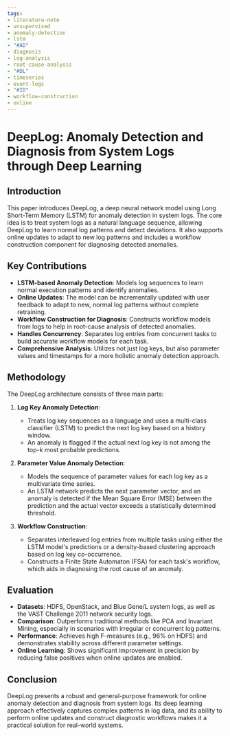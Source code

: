 ```yaml
---
tags:
- literature-note
- unsupervised
- anomaly-detection
- lstm
- "#AD"
- diagnosis
- log-analysis
- root-cause-analysis
- "#DL"
- timeseries
- event-logs
- "#ID"
- workflow-construction
- online
---
```


# DeepLog: Anomaly Detection and Diagnosis from System Logs through Deep Learning

## Introduction
This paper introduces DeepLog, a deep neural network model using Long Short-Term Memory (LSTM) for anomaly detection in system logs. The core idea is to treat system logs as a natural language sequence, allowing DeepLog to learn normal log patterns and detect deviations. It also supports online updates to adapt to new log patterns and includes a workflow construction component for diagnosing detected anomalies.

## Key Contributions
- **LSTM-based Anomaly Detection**: Models log sequences to learn normal execution patterns and identify anomalies.
- **Online Updates**: The model can be incrementally updated with user feedback to adapt to new, normal log patterns without complete retraining.
- **Workflow Construction for Diagnosis**: Constructs workflow models from logs to help in root-cause analysis of detected anomalies.
- **Handles Concurrency**: Separates log entries from concurrent tasks to build accurate workflow models for each task.
- **Comprehensive Analysis**: Utilizes not just log keys, but also parameter values and timestamps for a more holistic anomaly detection approach.

## Methodology
The DeepLog architecture consists of three main parts:

1.  **Log Key Anomaly Detection**:
    -   Treats log key sequences as a language and uses a multi-class classifier (LSTM) to predict the next log key based on a history window.
    -   An anomaly is flagged if the actual next log key is not among the top-k most probable predictions.

2.  **Parameter Value Anomaly Detection**:
    -   Models the sequence of parameter values for each log key as a multivariate time series.
    -   An LSTM network predicts the next parameter vector, and an anomaly is detected if the Mean Square Error (MSE) between the prediction and the actual vector exceeds a statistically determined threshold.

3.  **Workflow Construction**:
    -   Separates interleaved log entries from multiple tasks using either the LSTM model's predictions or a density-based clustering approach based on log key co-occurrence.
    -   Constructs a Finite State Automaton (FSA) for each task's workflow, which aids in diagnosing the root cause of an anomaly.

## Evaluation
- **Datasets**: HDFS, OpenStack, and Blue Gene/L system logs, as well as the VAST Challenge 2011 network security logs.
- **Comparison**: Outperforms traditional methods like PCA and Invariant Mining, especially in scenarios with irregular or concurrent log patterns.
- **Performance**: Achieves high F-measures (e.g., 96% on HDFS) and demonstrates stability across different parameter settings.
- **Online Learning**: Shows significant improvement in precision by reducing false positives when online updates are enabled.

## Conclusion
DeepLog presents a robust and general-purpose framework for online anomaly detection and diagnosis from system logs. Its deep learning approach effectively captures complex patterns in log data, and its ability to perform online updates and construct diagnostic workflows makes it a practical solution for real-world systems.